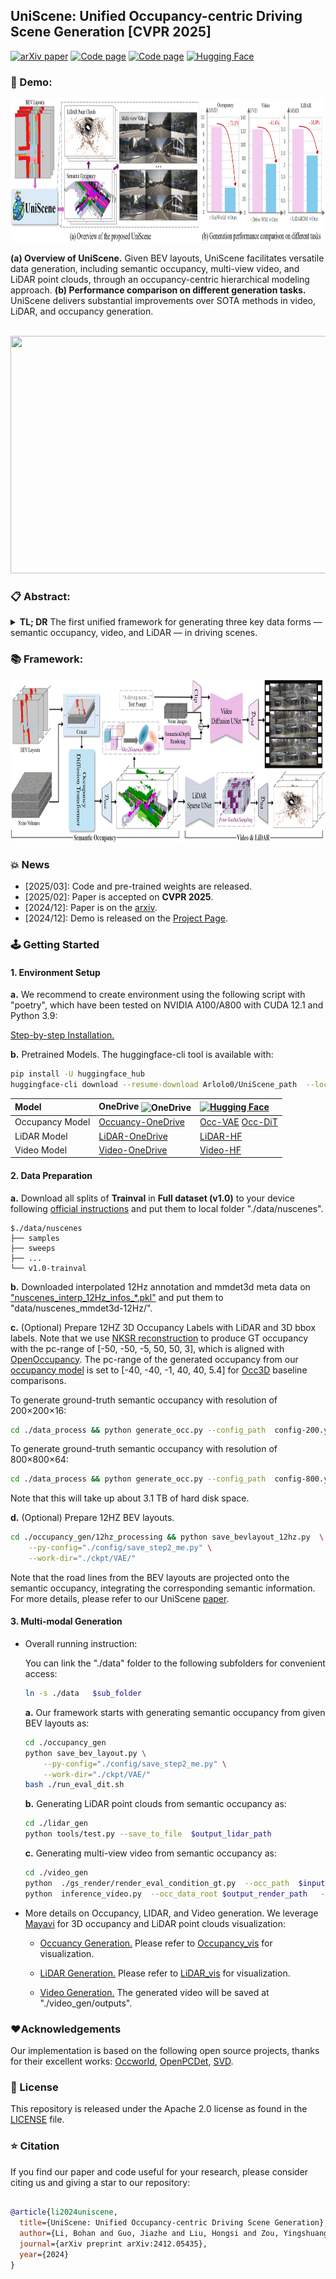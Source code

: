 ## UniScene: Unified Occupancy-centric Driving Scene Generation [CVPR 2025]



 [![arXiv paper](https://img.shields.io/badge/arXiv%20%2B%20supp-2412.05435-purple)](https://arxiv.org/abs/2412.05435) 
[![Code page](https://img.shields.io/badge/Project%20Page-UniScene-red)](https://arlo0o.github.io/uniscene/)
[![Code page](https://img.shields.io/badge/PDF%20File-UniScene-green)](./assets/UniScene-arxiv.pdf)
[![Hugging Face](https://huggingface.co/datasets/huggingface/badges/resolve/main/model-on-hf-md.svg)](https://huggingface.co/Arlolo0/UniScene/tree/main) 

### 🎯 Demo:
<div align=center><img width="960" height="230" src="./assets/teaser_fig1.png"/></div>

**(a) Overview of UniScene.** Given BEV layouts, UniScene facilitates versatile data generation, including semantic occupancy, multi-view video, and LiDAR point clouds, through an occupancy-centric hierarchical modeling approach. **(b) Performance comparison on different generation tasks.** UniScene delivers substantial improvements over SOTA methods in video, LiDAR, and occupancy generation.



<!-- <div align=center><img width="960" height="470" src="./assets/teaser_fig1_b.png"/></div>
 Versatile generation ability of UniScene.  -->

<br>

<div align=center><img width="640" height="380" src="./assets/demo.gif"/></div>



### 📋 Abstract:
<details>
<summary><b>TL; DR</b>  The first unified framework for generating three key data forms — semantic occupancy, video, and LiDAR — in driving scenes. </summary>

Generating high-fidelity, controllable, and annotated training data is critical for autonomous driving. Existing methods typically generate a single data form directly from a coarse scene layout, which not only fails to output rich data forms required for diverse downstream tasks but also struggles to model the direct layout-to-data distribution. In this paper, we introduce UniScene, the first unified framework for generating three key data forms — semantic occupancy, video, and LiDAR — in driving scenes. UniScene employs a progressive generation process that decomposes the complex task of scene generation into two hierarchical steps: (a) first generating semantic occupancy from a customized scene layout as a meta scene representation rich in both semantic and geometric information, and then (b) conditioned on occupancy, generating video and LiDAR data, respectively, with two novel transfer strategies of Gaussian-based Joint Rendering and Prior-guided Sparse Modeling. This occupancy-centric approach reduces the generation burden, especially for intricate scenes, while providing detailed intermediate representations for the subsequent generation stages. Extensive experiments demonstrate that UniScene outperforms previous SOTAs in the occupancy, video, and LiDAR generation, which also indeed benefits downstream driving tasks.
</details>

### 📚 Framework:
<div align=center><img width="940" height="260" src="./assets/overall.png"/></div>

 

### 💥 News
- [2025/03]: Code and pre-trained weights are released.
- [2025/02]: Paper is accepted on **CVPR 2025**.
- [2024/12]: Paper is on the [arxiv](https://arxiv.org/abs/2412.05435).
- [2024/12]: Demo is released on the [Project Page](https://arlo0o.github.io/uniscene/).



### 🕹️ Getting Started


#### 1. Environment Setup
 
**a.**  We recommend to create environment using the following script with "poetry", which have been tested on NVIDIA A100/A800 with CUDA 12.1 and Python 3.9:

 
[Step-by-step Installation.](./install.md)
 


**b.** Pretrained Models. The huggingface-cli tool is available with: 
```bash
pip install -U huggingface_hub 
huggingface-cli download --resume-download Arlolo0/UniScene_path  --local-dir $local_path
```

| Model      | OneDrive&nbsp;<img src="https://img.icons8.com/?size=32&id=13638&format=png&color=000000" width="24" alt="OneDrive" style="vertical-align: middle;" />  |   [![Hugging Face](https://huggingface.co/datasets/huggingface/badges/resolve/main/model-on-hf-md.svg)](https://huggingface.co/Arlolo0/UniScene/tree/main)                                                                   |
|:-----------|:---------|:-----------------------------------------------------------------------------------|
| Occupancy Model    |[Occuancy-OneDrive](https://nbeitech-my.sharepoint.com/:f:/g/personal/bli_eitech_edu_cn/EpYIjg5_l2VFoYJd2vZcl9wBFeVQV1XI_NPQQhXOB-wUqQ?e=I3vmYQ)| [Occ-VAE](https://huggingface.co/Arlolo0/UniScene/resolve/main/Occupancy_Generation_ckpt_AE_eval_epoch_196.pth?download=true) [Occ-DiT](https://huggingface.co/Arlolo0/UniScene/resolve/main/Occupancy_Generation_ckpt_DiT_0600000.pt?download=true) |
| LiDAR Model     |[LiDAR-OneDrive](https://nbeitech-my.sharepoint.com/:u:/g/personal/bli_eitech_edu_cn/EcMXzN216PpHtvnfWubStf0BrqsfuNG4WSy8fmH08Qt_8Q)| [LiDAR-HF](https://huggingface.co/Arlolo0/UniScene/resolve/main/occ2lidar.pth?download=true)  |
| Video Model     |[Video-OneDrive](https://nbeitech-my.sharepoint.com/:u:/g/personal/bli_eitech_edu_cn/EUiGlxoQ3ENDksEXKSmLP_IBkgIBSXZnYsUDtEeIQQGfxg?e=ovQTGD)| [Video-HF](https://huggingface.co/Arlolo0/UniScene/resolve/main/video_pretrained.safetensors?download=true)  |

 



#### 2. Data Preparation
**a.** Download all splits of **Trainval** in **Full dataset (v1.0)** to your device following [official instructions](https://www.nuscenes.org/download) and put them to local folder "./data/nuscenes". 
```
$./data/nuscenes
├── samples
├── sweeps
├── ...
└── v1.0-trainval
```

**b.** Downloaded interpolated 12Hz annotation and mmdet3d meta data on ["nuscenes_interp_12Hz_infos_*.pkl"](https://mycuhk-my.sharepoint.com/:u:/g/personal/1155157018_link_cuhk_edu_hk/EXunN1j0OmNLtaPoh2VrkgQBGpyXiMlltuCX5GBuYc00YQ?e=bVI9AC) and put them to "data/nuscenes_mmdet3d-12Hz/".

**c.** (Optional) Prepare 12HZ 3D Occupancy Labels with LiDAR and 3D bbox labels.
Note that we use [NKSR reconstruction](https://github.com/nv-tlabs/NKSR) to produce GT occupancy with the pc-range of [-50, -50, -5, 50, 50, 3], which is aligned with [OpenOccupancy](https://github.com/JeffWang987/OpenOccupancy).
The pc-range of the generated occupancy from our [occupancy model](occupancy_gen/README.md) is set to [-40, -40, -1, 40, 40, 5.4] for [Occ3D](https://github.com/Tsinghua-MARS-Lab/Occ3D) baseline comparisons.




To generate ground-truth semantic occupancy with resolution of 200×200×16:

```bash
cd ./data_process && python generate_occ.py --config_path  config-200.yaml --save_path $GT_nksr_occupancy_200/
```



To generate ground-truth semantic occupancy with resolution of 800×800×64:

```bash
cd ./data_process && python generate_occ.py --config_path  config-800.yaml --save_path $GT_nksr_occupancy_800/
```

Note that this will take up about 3.1 TB of hard disk space.




**d.** (Optional) Prepare 12HZ BEV layouts.
   
```bash
cd ./occupancy_gen/12hz_processing && python save_bevlayout_12hz.py  \
    --py-config="./config/save_step2_me.py" \
    --work-dir="./ckpt/VAE/" 
```

Note that the road lines from the BEV layouts are projected onto the semantic occupancy, integrating the corresponding semantic information. For more details, please refer to our UniScene [paper](https://arxiv.org/abs/2412.05435).

#### 3. Multi-modal Generation
- Overall running instruction:
    
    You can link the "./data" folder to the following subfolders for convenient access: 
    
    ```bash
    ln -s ./data   $sub_folder  
    ```

    **a.** Our framework starts with generating semantic occupancy from given BEV layouts as:

    ```bash
    cd ./occupancy_gen
    python save_bev_layout.py \
        --py-config="./config/save_step2_me.py" \
        --work-dir="./ckpt/VAE/" 
    bash ./run_eval_dit.sh
    ```


    **b.** Generating LiDAR point clouds from semantic occupancy as:

    ```bash
    cd ./lidar_gen
    python tools/test.py --save_to_file  $output_lidar_path   
    ```


    **c.** Generating multi-view video from semantic occupancy as:

    ```bash
    cd ./video_gen
    python  ./gs_render/render_eval_condition_gt.py  --occ_path  $input_occ_path  --layout_path $input_bev_path --render_path $output_render_path  --vis
    python  inference_video.py  --occ_data_root $output_render_path   --save  $output_video_path  
    ```


- More details on Occupancy, LIDAR, and Video generation. We leverage [Mayavi](https://docs.enthought.com/mayavi/mayavi/installation.html#installing-with-pip) for 3D occupancy and LiDAR point clouds visualization:

	-  [Occuancy Generation.](occupancy_gen/README.md) Please refer to [Occupancy_vis](occupancy_gen\visualize_nuscenes_occupancy.py) for visualization.
	
	
	-  [LiDAR Generation.](lidar_gen/README.md) Please refer to [LiDAR_vis](lidar_gen/visualize_nuscenes_lidar.py) for visualization.
	
	
	-  [Video Generation.](video_gen/README.md) The generated video will be saved at "./video_gen/outputs".

### ❤️Acknowledgements
Our implementation is based on the following open source projects, thanks for their excellent works: [Occworld](https://github.com/wzzheng/OccWorld), [OpenPCDet](https://github.com/open-mmlab/OpenPCDet), [SVD](https://github.com/Stability-AI/generative-models).



### 📜 License
This repository is released under the Apache 2.0 license as found in the [LICENSE](LICENSE) file.





### ⭐ Citation
If you find our paper and code useful for your research, please consider citing us and giving a star to our repository:

```bibtex

@article{li2024uniscene,
  title={UniScene: Unified Occupancy-centric Driving Scene Generation},
  author={Li, Bohan and Guo, Jiazhe and Liu, Hongsi and Zou, Yingshuang and Ding, Yikang and Chen, Xiwu and Zhu, Hu and Tan, Feiyang and Zhang, Chi and Wang, Tiancai and others},
  journal={arXiv preprint arXiv:2412.05435},
  year={2024}
}
```
